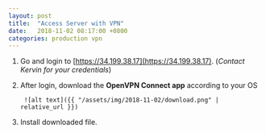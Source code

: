 ```yaml
---
layout: post
title:  "Access Server with VPN"
date:   2018-11-02 08:17:00 +0800
categories: production vpn
---
```


1. Go and login to [https://34.199.38.17](https://34.199.38.17). (*Contact Kervin for your credentials*)

1. After login, download the **OpenVPN Connect app** according to your OS

        ![alt text]({{ "/assets/img/2018-11-02/download.png" | relative_url }})

1. Install downloaded file.
